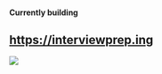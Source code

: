 #### Currently building
## https://interviewprep.ing
<!-- #### Watching

![Let's build GPT: from scratch, in code, spelled out.](https://img.icons8.com/color/48/000000/youtube-play.png)Let's build GPT: from scratch, in code, spelled out.
 -->
![](https://komarev.com/ghpvc/?username=alielbekov)

 <div style="margin-left: auto;">
  </div>
</div>

